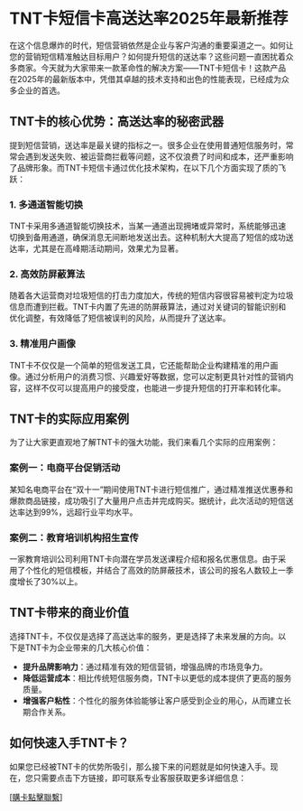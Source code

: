 # TNT卡短信卡高送达率2025年最新推荐

在这个信息爆炸的时代，短信营销依然是企业与客户沟通的重要渠道之一。如何让您的营销短信精准触达目标用户？如何提升短信的送达率？这些问题一直困扰着众多商家。今天就为大家带来一款革命性的解决方案——TNT卡短信卡！这款产品在2025年的最新版本中，凭借其卓越的技术支持和出色的性能表现，已经成为众多企业的首选。

## TNT卡的核心优势：高送达率的秘密武器

提到短信营销，送达率是最关键的指标之一。很多企业在使用普通短信服务时，常常会遇到发送失败、被运营商拦截等问题，这不仅浪费了时间和成本，还严重影响了品牌形象。而TNT卡短信卡通过优化技术架构，在以下几个方面实现了质的飞跃：

### 1. 多通道智能切换

TNT卡采用多通道智能切换技术，当某一通道出现拥堵或异常时，系统能够迅速切换到备用通道，确保消息无间断地发送出去。这种机制大大提高了短信的成功送达率，尤其是在高峰期活动期间，效果尤为显著。

### 2. 高效防屏蔽算法

随着各大运营商对垃圾短信的打击力度加大，传统的短信内容很容易被判定为垃圾信息而遭到拦截。TNT卡内置了先进的防屏蔽算法，通过对关键词的智能识别和优化调整，有效降低了短信被误判的风险，从而提升了送达率。

### 3. 精准用户画像

TNT卡不仅仅是一个简单的短信发送工具，它还能帮助企业构建精准的用户画像。通过分析用户的消费习惯、兴趣爱好等数据，您可以定制更具针对性的营销内容，这样不仅可以提高用户的接受度，也能进一步提升短信的打开率和转化率。

## TNT卡的实际应用案例

为了让大家更直观地了解TNT卡的强大功能，我们来看几个实际的应用案例：

### 案例一：电商平台促销活动

某知名电商平台在“双十一”期间使用TNT卡进行短信推广，通过精准推送优惠券和爆款商品链接，成功吸引了大量用户点击并完成购买。据统计，此次活动的短信送达率达到99%，远超行业平均水平。

### 案例二：教育培训机构招生宣传

一家教育培训公司利用TNT卡向潜在学员发送课程介绍和报名优惠信息。由于采用了个性化的短信模板，并结合了高效的防屏蔽技术，该公司的报名人数较上一季度增长了30%以上。

## TNT卡带来的商业价值

选择TNT卡，不仅仅是选择了高送达率的服务，更是选择了未来发展的方向。以下是TNT卡为企业带来的几大核心价值：

- **提升品牌影响力**：通过精准有效的短信营销，增强品牌的市场竞争力。
- **降低运营成本**：相比传统短信服务商，TNT卡以更低的成本提供了更高的服务质量。
- **增强客户粘性**：个性化的服务体验能够让客户感受到企业的用心，从而建立长期合作关系。

## 如何快速入手TNT卡？

如果您已经被TNT卡的优势所吸引，那么接下来的问题就是如何快速入手。现在，您只需要点击下方链接，即可联系专业客服获取更多详细信息：

[[購卡點擊聯繫](https://t.me/s/SXDXQF)]